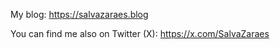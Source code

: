 My blog: https://salvazaraes.blog

You can find me also on Twitter (X): https://x.com/SalvaZaraes 


<!---
SalvaZaraes/SalvaZaraes is a ✨ special ✨ repository because its `README.md` (this file) appears on your GitHub profile.
You can click the Preview link to take a look at your changes.
--->
